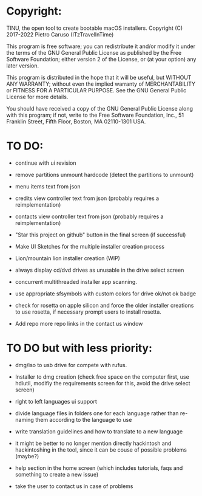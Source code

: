 # Copyright:
TINU, the open tool to create bootable macOS installers.
Copyright (C) 2017-2022 Pietro Caruso (ITzTravelInTime)

This program is free software; you can redistribute it and/or modify
it under the terms of the GNU General Public License as published by
the Free Software Foundation; either version 2 of the License, or
(at your option) any later version.

This program is distributed in the hope that it will be useful,
but WITHOUT ANY WARRANTY; without even the implied warranty of
MERCHANTABILITY or FITNESS FOR A PARTICULAR PURPOSE. See the
GNU General Public License for more details.

You should have received a copy of the GNU General Public License along
with this program; if not, write to the Free Software Foundation, Inc.,
51 Franklin Street, Fifth Floor, Boston, MA 02110-1301 USA.

# TO DO:
- continue with ui revision

- remove partitions unmount hardcode (detect the partitions to unmount)

- menu items text from json

- credits view controller text from json (probably requires a reimplementation)

- contacts view controller text from json (probably requires a reimplementation)

- "Star this project on github" button in the final screen (if successful)

- Make UI Sketches for the multiple installer creation process

- Lion/mountain lion installer creation (WIP)

- always display cd/dvd drives as unusable in the drive select screen 

- concurrent multithreaded installer app scanning.

- use appropriate sfsymbols with custom colors for drive ok/not ok badge

- check for rosetta on apple silicon and force the older installer creations to use rosetta, if necessary prompt users to install rosetta.

- Add repo more repo links in the contact us window

# TO DO but with less priority:

- dmg/iso to usb drive for compete with rufus.

- Installer to dmg creation (check free space on the computer first, use hdiutil, modifiy the requirements screen for this, avoid the drive select screen)

- right to left languages ui support 

- divide language files in folders one for each language rather than re-naming them according to the language to use

- write translation guidelines and how to translate to a new language

- it might be better to no longer mention directly hackintosh and hackintoshing in the tool, since it can be couse of possible problems (maybe?)

- help section in the home screen (which includes tutorials, faqs and something to create a new issue)

- take the user to contact us in case of problems

